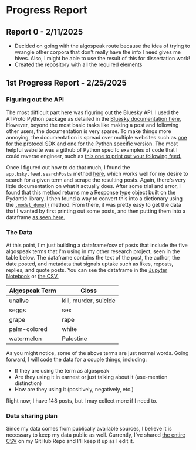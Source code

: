 # Progress Report

## Report 0 - 2/11/2025
- Decided on going with the algospeak route because the idea of trying to wrangle other corpora that don't really have the info I need gives me hives. Also, I might be able to use the result of this for dissertation work!
- Created the repository with all the required elements

## 1st Progress Report - 2/25/2025
### Figuring out the API
The most difficult part here was figuring out the Bluesky API. I used the ATProto Python package as detailed in the [Bluesky documentation here.](https://docs.bsky.app/docs/get-started) However, beyond the most basic tasks like making a post and following other users, the documentation is very sparse. To make things more annoying, the documentation is spread over multiple websites such as [one for the protocol SDK](https://atproto.blue/en/latest/) and [one for the Python specific version](https://atproto.blue/en/latest/). The most helpful website was a github of Python specifc examples of code that I could reverse engineer, such as [this one to print out your following feed.](https://github.com/MarshalX/atproto/blob/main/examples/home_timeline.py)

Once I figured out how to do that much, I found the `app.bsky.feed.searchPosts` method [here](https://docs.bsky.app/docs/api/app-bsky-feed-search-posts), which works well for my desire to search for a given term and scrape the resulting posts. Again, there's very little documentation on what it actually does. After some trial and error, I found that this method returns me a Response type object built on the Pydantic library. I then found a way to convert this into a dictionary using the [`.model_dump()`](https://docs.pydantic.dev/2.10/api/base_model/#pydantic.BaseModel.model_dump) method. From there, it was pretty easy to get the data that I wanted by first printing out some posts, and then putting them into a dataframe [as seen here.](https://github.com/Data-Science-for-Linguists-2025/Algospeak-on-Bluesky/blob/main/getting_bsky_data.ipynb) 

### The Data
At this point, I'm just building a dataframe/csv of posts that include the five algospeak terms that I'm using in my other research project, seen in the table below. The dataframe contains the text of the post, the author, the date posted, and metadata that signals uptake such as likes, reposts, replies, and quote posts. You can see the dataframe in the [Jupyter Notebook](https://github.com/Data-Science-for-Linguists-2025/Algospeak-on-Bluesky/blob/main/getting_bsky_data.ipynb) or [the CSV.](https://github.com/Data-Science-for-Linguists-2025/Algospeak-on-Bluesky/blob/main/algospeak_top_posts.csv) 

| Algospeak Term    | Gloss                 |
| ----------------- | --------              |
| unalive           | kill, murder, suicide |
| seggs             | sex                   |
| grape             | rape                  |
| palm-colored      | white                 |
| watermelon        | Palestine             |

As you might notice, some of the above terms are just normal words. Going forward, I will code the data for a couple things, including:
- If they are using the term as algospeak
- Are they using it in earnest or just talking about it (use-mention distinction)
- How are they using it (positively, negatively, etc.)

Right now, I have 148 posts, but I may collect more if I need to.

### Data sharing plan 
Since my data comes from publically available sources, I believe it is necessary to keep my data public as well. Currently, I've shared [the entire CSV](https://github.com/Data-Science-for-Linguists-2025/Algospeak-on-Bluesky/blob/main/algospeak_top_posts.csv) on my GitHub Repo and I'll keep it up as I edit it. 
